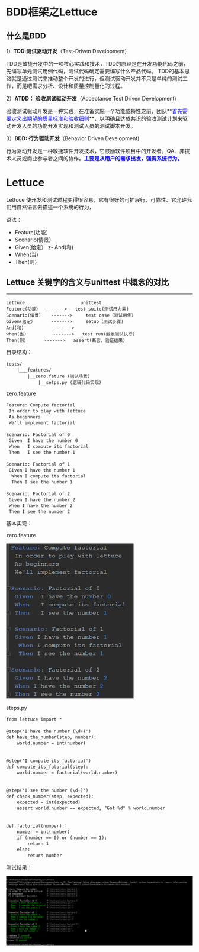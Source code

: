 # BDD框架之Lettuce #

## 什么是BDD ##

1）**TDD:测试驱动开发**（Test-Driven Development)

TDD是敏捷开发中的一项核心实践和技术，TDD的原理是在开发功能代码之前，先编写单元测试用例代码，测试代码确定需要编写什么产品代码。
TDD的基本思路就是通过测试来推动整个开发的进行，但测试驱动开发并不只是单纯的测试工作，而是吧需求分析、设计和质量控制量化的过程。

2）**ATDD： 验收测试驱动开发**（Acceptance Test Driven Development)

验收测试驱动开发是一种实践，在准备实施一个功能或特性之前，团队**<font color=blue>首先需要定义出期望的质量标准和验收细则</font>**，以明确且达成共识的验收测试计划来驱动开发人员的功能开发实现和测试人员的测试脚本开发。

3）**BDD: 行为驱动开发**（Behavior Driven Development)

行为驱动开发是一种敏捷软件开发技术，它鼓励软件项目中的开发者，QA、非技术人员或商业参与者之间的协作。**<font color=blue>主要是从用户的需求出发，强调系统行为。</font>**

# **Lettuce** #

   Lettuce 使开发和测试过程变得很容易，它有很好的可扩展行、可靠性、它允许我们用自然语言去描述一个系统的行为，

语法：

- Feature(功能）
- Scenario(情景）
- Given(给定）
z- And(和)
- When(当)
- Then(则）


## Lettuce 关键字的含义与unittest 中概念的对比 ##
-------------------------------------------------
	Lettuce						unittest
	Feature(功能）	 -------> 	test suite(测试用力集)
	Scenario(情景）   -------> 	test case（测试用例）
	Given(给定）      -------> 	setup（测试步骤)
	And(和)			 -------> 
	when(当)			 -------> 	test run(触发测试执行)
	Then(则）		 -------> 	assert(断言，验证结果)



目录结构：

	tests/
		|___features/
			|__zero.feture (测试场景)
				|__setps.py (逻辑代码实现)

zero.feature
	
    Feature: Compute factorial
     In order to play with lettuce
     As beginners
     We'll implement factorial
    
    Scenario: Factorial of 0
     Given  I have the number 0
     When   I compute its factorial
     Then   I see the number 1
    
    Scenario: Factorial of 1
     Given I have the number 1
      When I compute its factorial
      Then I see the number 1
    
    Scenario: Factorial of 2
     Given I have the number 2
     When I have the number 2
     Then I see the number 2
    
基本实现：

zero.feature
	
![alt text](/Lettuce/icon/zero_feature.png "feature")
  
steps.py
  
	from lettuce import *
		
	@step('I have the number (\d+)')
	def have_the_number(step, number):
		world.number = int(number)
	
	
	@step('I compute its factorial')
	def compute_its_fatorial(step):
		world.number = factorial(world.number)
	
	
	@step('I see the number (\d+)')
	def check_number(step, expected):
		expected = int(expected)
		assert world.number == expected, "Got %d" % world.number
	
	
	def factorial(number):
		number = int(number)
		if (number == 0) or (number == 1):
			return 1
		else:
			return number


测试结果：

![alt text](/Lettuce/icon/result.png "steps")

